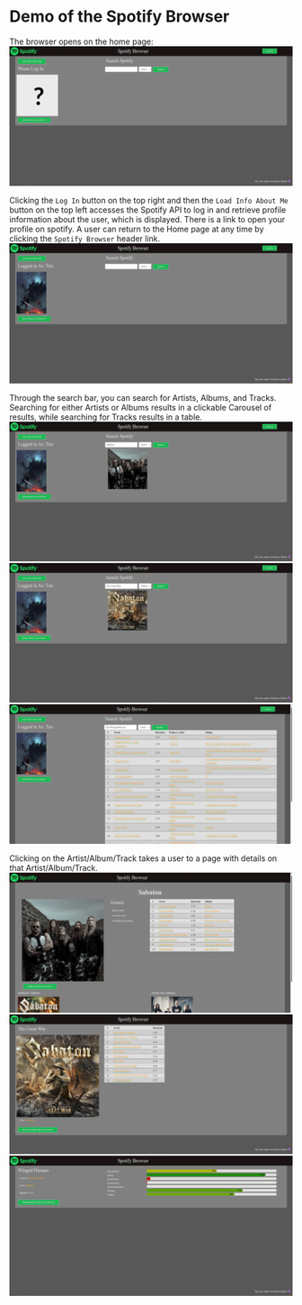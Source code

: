 # Demo of the Spotify Browser

The browser opens on the home page:
<img src = "home.JPG">

Clicking the `Log In` button on the top right and then the `Load Info About Me` button on the top left accesses the Spotify API to log in and retrieve profile information about the user, which is displayed. There is a link to open your profile on spotify. A user can return to the Home page at any time by clicking the `Spotify Browser` header link.
<img src = "loggedIn.JPG">

Through the search bar, you can search for Artists, Albums, and Tracks. Searching for either Artists or Albums results in a clickable Carousel of results, while searching for Tracks results in a table.
<img src = "artistSearch.JPG">
<img src = "albumSearch.JPG">
<img src = "trackSearch.JPG">

Clicking on the Artist/Album/Track takes a user to a page with details on that Artist/Album/Track.
<img src = "artistPage.JPG">
<img src = "albumPage.JPG">
<img src = "trackPage.JPG">

